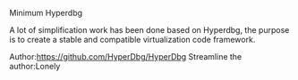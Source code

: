 Minimum Hyperdbg

A lot of simplification work has been done based on Hyperdbg, the purpose is to create a stable and compatible virtualization code framework.


Author:https://github.com/HyperDbg/HyperDbg
Streamline the author:Lonely
